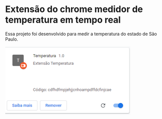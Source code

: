 <h1>Extensão do chrome medidor de temperatura em tempo real</h1>
Essa projeto foi desenvolvido para medir a temperatura do estado de São Paulo.

![temp!](https://raw.githubusercontent.com/LucasGaldinno/clima-sp/main/Screenshots/1.png)
